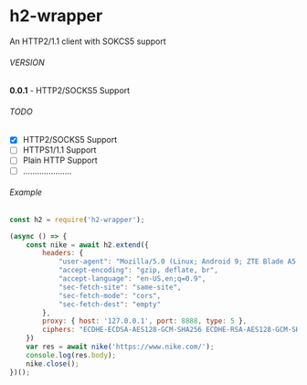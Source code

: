 # h2-wrapper
An HTTP2/1.1 client with SOKCS5 support
###### VERSION
**0.0.1** - HTTP2/SOCKS5 Support
###### TODO
- [x] HTTP2/SOCKS5 Support
- [ ] HTTPS1/1.1 Support
- [ ] Plain HTTP Support
- [ ] .....................
###### Example
```javascript
const h2 = require('h2-wrapper');

(async () => {
	const nike = await h2.extend({
		headers: {
			"user-agent": "Mozilla/5.0 (Linux; Android 9; ZTE Blade A5 2019RU) AppleWebKit/537.36 (KHTML, like Gecko) Chrome/81.0.4044.117 Mobile Safari/537.36",
			"accept-encoding": "gzip, deflate, br",
			"accept-language": "en-US,en;q=0.9",
			"sec-fetch-site": "same-site",
			"sec-fetch-mode": "cors",
			"sec-fetch-dest": "empty"
		},
		proxy: { host: '127.0.0.1', port: 8888, type: 5 },
		ciphers: "ECDHE-ECDSA-AES128-GCM-SHA256 ECDHE-RSA-AES128-GCM-SHA256 ECDHE-ECDSA-AES256-GCM-SHA384 ECDHE-RSA-AES256-GCM-SHA384 ECDHE-ECDSA-CHACHA20-POLY1305-SHA256 ECDHE-RSA-CHACHA20-POLY1305-SHA256 ECDHE-RSA-AES128-SHA ECDHE-RSA-AES256-SHA RSA-AES128-GCM-SHA256 RSA-AES256-GCM-SHA384 RSA-AES128-SHA RSA-AES256-SHA RSA-3DES-EDE-SHA",
	})
	var res = await nike('https://www.nike.com/');
	console.log(res.body);
	nike.close();
})();
```
